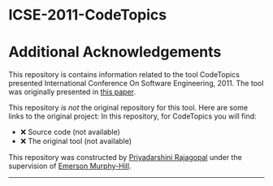 # ICSE-2011-CodeTopics

# Additional Acknowledgements #

This repository is contains information related to the tool CodeTopics presented International Conference On Software Engineering, 2011. The tool was originally presented in [this paper](http://dl.acm.org/citation.cfm?doid=1985793.1985988).

This repository _is not_ the original repository for this tool. Here are some links to the original project:
In this repository, for CodeTopics you will find:
* :x: Source code (not available)
* :x: The original tool (not available)

This repository was constructed by [Priyadarshini Rajagopal](https://github.com/PriyadarshiniRajagopal) under the supervision of [Emerson Murphy-Hill](https://github.com/CaptainEmerson).  

***
